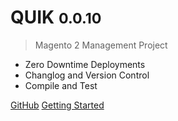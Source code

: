 

# QUIK <small>0.0.10</small>

> Magento 2 Management Project

- Zero Downtime Deployments
- Changlog and Version Control
- Compile and Test

[GitHub](https://github.com/merchantprotocol/quik)
[Getting Started](#main)
